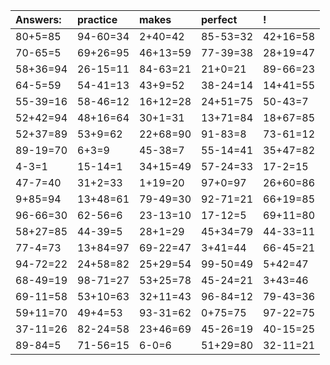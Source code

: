 | Answers: | practice | makes | perfect | ! |
| :--- | :--- | :--- | :--- | :--- |
| 80+5=85 | 94-60=34 | 2+40=42 | 85-53=32 | 42+16=58 | 
| 70-65=5 | 69+26=95 | 46+13=59 | 77-39=38 | 28+19=47 | 
| 58+36=94 | 26-15=11 | 84-63=21 | 21+0=21 | 89-66=23 | 
| 64-5=59 | 54-41=13 | 43+9=52 | 38-24=14 | 14+41=55 | 
| 55-39=16 | 58-46=12 | 16+12=28 | 24+51=75 | 50-43=7 | 
| 52+42=94 | 48+16=64 | 30+1=31 | 13+71=84 | 18+67=85 | 
| 52+37=89 | 53+9=62 | 22+68=90 | 91-83=8 | 73-61=12 | 
| 89-19=70 | 6+3=9 | 45-38=7 | 55-14=41 | 35+47=82 | 
| 4-3=1 | 15-14=1 | 34+15=49 | 57-24=33 | 17-2=15 | 
| 47-7=40 | 31+2=33 | 1+19=20 | 97+0=97 | 26+60=86 | 
| 9+85=94 | 13+48=61 | 79-49=30 | 92-71=21 | 66+19=85 | 
| 96-66=30 | 62-56=6 | 23-13=10 | 17-12=5 | 69+11=80 | 
| 58+27=85 | 44-39=5 | 28+1=29 | 45+34=79 | 44-33=11 | 
| 77-4=73 | 13+84=97 | 69-22=47 | 3+41=44 | 66-45=21 | 
| 94-72=22 | 24+58=82 | 25+29=54 | 99-50=49 | 5+42=47 | 
| 68-49=19 | 98-71=27 | 53+25=78 | 45-24=21 | 3+43=46 | 
| 69-11=58 | 53+10=63 | 32+11=43 | 96-84=12 | 79-43=36 | 
| 59+11=70 | 49+4=53 | 93-31=62 | 0+75=75 | 97-22=75 | 
| 37-11=26 | 82-24=58 | 23+46=69 | 45-26=19 | 40-15=25 | 
| 89-84=5 | 71-56=15 | 6-0=6 | 51+29=80 | 32-11=21 | 
